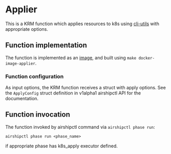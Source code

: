 # Applier

This is a KRM function which applies resources to k8s using
[cli-utils](https://github.com/kubernetes-sigs/cli-utils)
with appropriate options.

## Function implementation

The function is implemented as an [image](image), and built using `make docker-image-applier`.

### Function configuration

As input options, the KRM function receives a struct with apply options.
See the `ApplyConfig` struct definition in v1alpha1 airshipctl API for the documentation.

## Function invocation

The function invoked by airshipctl command via `airshipctl phase run`:

    airshipctl phase run <phase_name>

if appropriate phase has k8s_apply executor defined.

